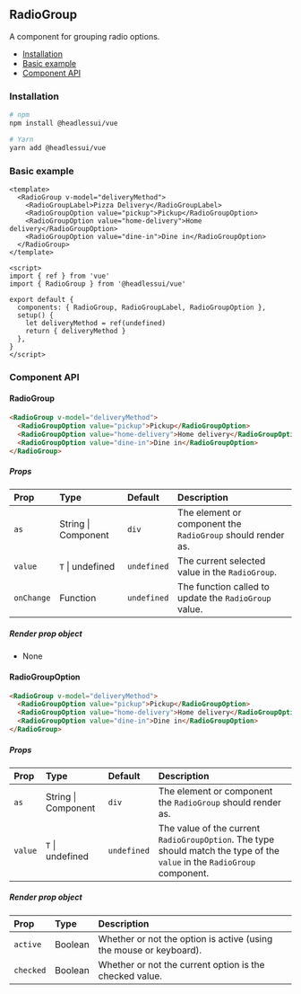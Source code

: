 ## RadioGroup

A component for grouping radio options.

- [Installation](#installation)
- [Basic example](#basic-example)
- [Component API](#component-api)

### Installation

```sh
# npm
npm install @headlessui/vue

# Yarn
yarn add @headlessui/vue
```

### Basic example

```vue
<template>
  <RadioGroup v-model="deliveryMethod">
    <RadioGroupLabel>Pizza Delivery</RadioGroupLabel>
    <RadioGroupOption value="pickup">Pickup</RadioGroupOption>
    <RadioGroupOption value="home-delivery">Home delivery</RadioGroupOption>
    <RadioGroupOption value="dine-in">Dine in</RadioGroupOption>
  </RadioGroup>
</template>

<script>
import { ref } from 'vue'
import { RadioGroup } from '@headlessui/vue'

export default {
  components: { RadioGroup, RadioGroupLabel, RadioGroupOption },
  setup() {
    let deliveryMethod = ref(undefined)
    return { deliveryMethod }
  },
}
</script>
```

### Component API

#### RadioGroup

```html
<RadioGroup v-model="deliveryMethod">
  <RadioGroupOption value="pickup">Pickup</RadioGroupOption>
  <RadioGroupOption value="home-delivery">Home delivery</RadioGroupOption>
  <RadioGroupOption value="dine-in">Dine in</RadioGroupOption>
</RadioGroup>
```

##### Props

| Prop       | Type                | Default     | Description                                                 |
| :--------- | :------------------ | :---------- | :---------------------------------------------------------- |
| `as`       | String \| Component | `div`       | The element or component the `RadioGroup` should render as. |
| `value`    | `T` \| undefined    | `undefined` | The current selected value in the `RadioGroup`.             |
| `onChange` | Function            | `undefined` | The function called to update the `RadioGroup` value.       |

##### Render prop object

- None

#### RadioGroupOption

```html
<RadioGroup v-model="deliveryMethod">
  <RadioGroupOption value="pickup">Pickup</RadioGroupOption>
  <RadioGroupOption value="home-delivery">Home delivery</RadioGroupOption>
  <RadioGroupOption value="dine-in">Dine in</RadioGroupOption>
</RadioGroup>
```

##### Props

| Prop    | Type                | Default     | Description                                                                                                               |
| :------ | :------------------ | :---------- | :------------------------------------------------------------------------------------------------------------------------ |
| `as`    | String \| Component | `div`       | The element or component the `RadioGroup` should render as.                                                               |
| `value` | `T` \| undefined    | `undefined` | The value of the current `RadioGroupOption`. The type should match the type of the `value` in the `RadioGroup` component. |

##### Render prop object

| Prop      | Type    | Description                                                        |
| :-------- | :------ | :----------------------------------------------------------------- |
| `active`  | Boolean | Whether or not the option is active (using the mouse or keyboard). |
| `checked` | Boolean | Whether or not the current option is the checked value.            |
